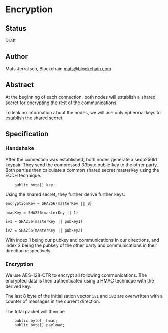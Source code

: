 # Encryption

## Status

Draft

## Author

Mats Jerratsch, Blockchain
mats@blockchain.com

## Abstract

At the beginning of each connection, both nodes will establish a shared secret for encrypting the rest of the communications.

To leak no information about the nodes, we will use only ephermal keys to establish the shared secret.

## Specification

### Handshake

After the connection was established, both nodes generate a secp256k1 keypair. They send the compressed 33byte public key to the other party. Both parties then calculate a common shared secret masterKey using the ECDH technique.

```
    public byte[] key;
```

Using the shared secret, they further derive further keys:

`encryptionKey = SHA256(masterKey || 0)`

`hmacKey = SHA256(masterKey || 1)`

`iv1 = SHA256(masterKey || pubkey1)`

`iv2 = SHA256(masterKey || pubkey2)`

With index 1 being our pubkey and communications in our directions, and index 2 being the pubkey of the other party and communications in their direction respectively.

### Encryption

We use AES-128-CTR to encrypt all following communications. The encrypted data is then authenticated using a HMAC technique with the derived key.

The last 8 byte of the initialisation vector `iv1` and `iv2` are overwritten with a counter of messages in the current direction.

The total packet will then be

```
    public byte[] hmac;
    public byte[] payload;
```
